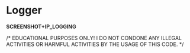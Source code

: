 # Logger

**SCREENSHOT+IP_LOGGING**

/* EDUCATIONAL PURPOSES ONLY! I DO NOT CONDONE ANY ILLEGAL ACTIVITIES OR HARMFUL ACTIVITIES BY THE USAGE OF THIS CODE. */

